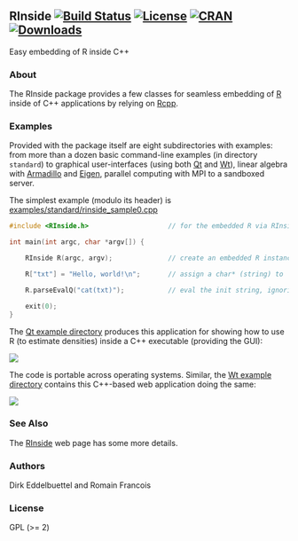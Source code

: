 ## RInside [![Build Status](https://travis-ci.org/eddelbuettel/rinside.svg)](https://travis-ci.org/eddelbuettel/rinside) [![License](http://img.shields.io/badge/license-GPL%20%28%3E=%202%29-brightgreen.svg?style=flat)](http://www.gnu.org/licenses/gpl-2.0.html) [![CRAN](http://www.r-pkg.org/badges/version/RInside)](https://cran.r-project.org/package=RInside) [![Downloads](http://cranlogs.r-pkg.org/badges/RInside?color=brightgreen)](https://cran.r-project.org/package=RInside)

Easy embedding of R inside C++

### About

The RInside package provides a few classes for seamless embedding of [R](https://www.r-project.org) inside of
C++ applications by relying on [Rcpp](http://www.rcpp.org).

### Examples

Provided with the package itself are eight subdirectories with examples: from
more than a dozen basic command-line examples (in directory `standard`) to
graphical user-interfaces (using both [Qt](http://www.qt.io) and
[Wt](http://www.webtoolkit.eu/wt)), linear algebra with
[Armadillo](http://arma.sf.net) and
[Eigen](http://eigen.tuxfamily.org/index.php?title=Main_Page), parallel
computing with MPI to a sandboxed server.

The simplest example (modulo its header) is [examples/standard/rinside_sample0.cpp](inst/examples/standard/rinside_sample0.cpp)

```c++
#include <RInside.h>                    // for the embedded R via RInside

int main(int argc, char *argv[]) {

    RInside R(argc, argv);              // create an embedded R instance 

    R["txt"] = "Hello, world!\n";	    // assign a char* (string) to 'txt'

    R.parseEvalQ("cat(txt)");           // eval the init string, ignoring any returns

    exit(0);
}
```
The [Qt example directory](https://github.com/eddelbuettel/rinside/tree/master/inst/examples/qt) produces 
this application for showing how to use R (to estimate densities) inside a C++ executable (providing the GUI):

![](https://github.com/eddelbuettel/rinside/blob/master/local/qtdensitySVG.png)

The code is portable across operating systems.  Similar, the 
[Wt example directory](https://github.com/eddelbuettel/rinside/tree/master/inst/examples/wt)
contains this C++-based web application doing the same:

![](https://github.com/eddelbuettel/rinside/blob/master/local/wtdensity.png)


### See Also

The [RInside](http://dirk.eddelbuettel.com/code/rinside.html) web page has
some more details.

### Authors

Dirk Eddelbuettel and Romain Francois

### License

GPL (>= 2)
